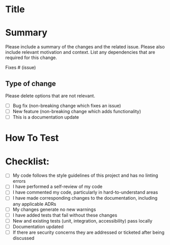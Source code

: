 # Title

# Summary

Please include a summary of the changes and the related issue. Please also include relevant motivation and context. List any dependencies that are required for this change.

<!--- This project only accepts pull requests related to open issues -->
<!--- If suggesting a new feature or change, please discuss it in an issue first -->
<!--- If fixing a bug, there should be an issue describing it with steps to reproduce -->
<!--- Please link to the issue here: -->
Fixes # (issue)

## Type of change

Please delete options that are not relevant.

- [ ] Bug fix (non-breaking change which fixes an issue)
- [ ] New feature (non-breaking change which adds functionality)
- [ ] This is a documentation update

# How To Test

# Checklist:

- [ ] My code follows the style guidelines of this project and has no linting errors
- [ ] I have performed a self-review of my code
- [ ] I have commented my code, particularly in hard-to-understand areas
- [ ] I have made corresponding changes to the documentation, including any applicable ADRs
- [ ] My changes generate no new warnings
- [ ] I have added tests that fail without these changes
- [ ] New and existing tests (unit, integration, accessibility) pass locally
- [ ] Documentation updated
- [ ] If there are security concerns they are addressed or ticketed after being discussed
